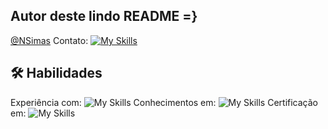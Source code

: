 ## Autor deste lindo README =}
[@NSimas](https://github.com/NSimas)
Contato:
[![My Skills](https://skillicons.dev/icons?i=linkedin)](https://www.linkedin.com/in/neliasimas/)



## 🛠 Habilidades
Experiência com:
![My Skills](https://skillicons.dev/icons?i=cs,dotnet,html,js,visualstudio)
Conhecimentos em:
![My Skills](https://skillicons.dev/icons?i=py,vscode)
Certificação em:
![My Skills](https://skillicons.dev/icons?i=aws)